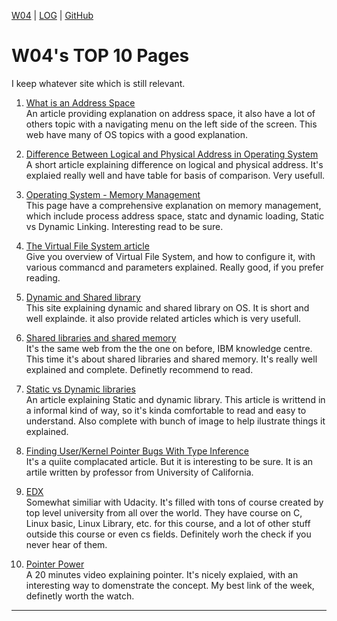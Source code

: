 [W04](w04) |
[LOG](TXT/mylog.txt) | 
[GitHub](https://github.com/YasyfaWiwaha/os211)

# W04's TOP 10 Pages

I keep whatever site which is still relevant.

1. [What is an Address Space](https://www.ibm.com/support/knowledgecenter/zosbasics/com.ibm.zos.zconcepts/zconcepts_82.htm)<br>
An article providing explanation on address space, it also have a lot of others topic with a navigating menu on the left side of the screen. This web have many of OS topics with
a good explanation.

2. [Difference Between Logical and Physical Address in Operating System](https://techdifferences.com/difference-between-logical-and-physical-address.html)<br>
A short article explaining difference on logical and physical address. It's explaied really well and have table for basis of comparison. Very usefull.

3. [Operating System - Memory Management](https://www.tutorialspoint.com/operating_system/os_memory_management.htm)<br>
This page have a comprehensive explanation on memory management, which include process address space, statc and dynamic loading, Static vs Dynamic Linking.
Interesting read to be sure.

4. [The Virtual File System article](https://www.kernel.org/doc/html/latest/filesystems/vfs.html)<br>
Give you overview of Virtual File System, and how to configure it, with various commancd and parameters explained. Really good, if you prefer reading.

5. [Dynamic and Shared library](https://datacadamia.com/os/shared_library)<br>
This site explaining dynamic and shared library on OS. It is short and well explainde. it also provide related articles which is very usefull.

6. [Shared libraries and shared memory](https://www.ibm.com/support/knowledgecenter/ssw_aix_72/generalprogramming/shared_libs_mem.html)<br>
It's the same web from the the one on before, IBM knowledge centre. This time it's about shared libraries and shared memory. It's really well explained and complete.
Definetly recommend to read.

7. [Static vs Dynamic libraries](https://medium.com/@birnbera/static-vs-dynamic-libraries-5912efe9bf52)<br>
An article explaining Static and dynamic library. This article is writtend in a informal kind of way, so it's kinda comfortable to read and easy to understand.
Also complete with bunch of image to help ilustrate things it explained.

8. [Finding User/Kernel Pointer Bugs With Type Inference](https://www.usenix.org/legacy/publications/library/proceedings/sec04/tech/full_papers/johnson/johnson_html/cquk.html)<br>
It's a quiite complacated article. But it is interesting to be sure. It is an artile written by professor from University of California.

9. [EDX](https://www.edx.org/learn/computer-programming)<br>
Somewhat similiar with Udacity. It's filled with tons of course created by top level university from all over the world. They have course on C, Linux basic, Linux Library, etc.
for this course, and a lot of other stuff outside this course or even cs fields. Definitely worh the check if you never hear of them.

10. [Pointer Power](https://www.youtube.com/watch?v=t5NszbIerYc)<br>
A 20 minutes video explaining pointer. It's nicely explaied, with an interesting way to domenstrate the concept. My best link of the week, definetly worth the watch.


----
